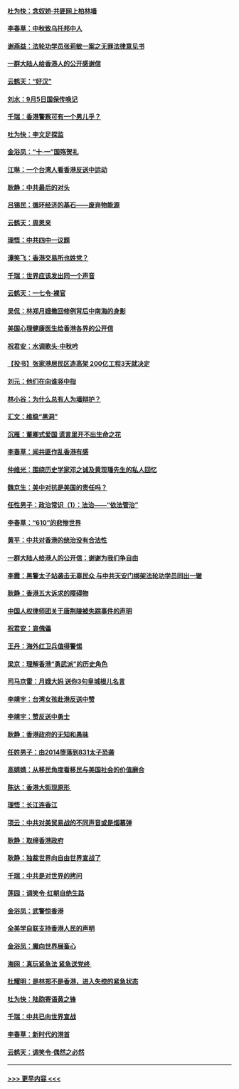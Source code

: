 #### [吐为快：念奴娇‧共匪网上柏林墙](../pages/nsc993/n11519122.md?t=09131355) 
#### [李春草：中秋致乌托邦中人](../pages/nsc993/n11518776.md?t=09131355) 
#### [谢燕益：法轮功学员张莉敏一案之无罪法律意见书](../pages/nsc993/n11517600.md?t=09131355) 
#### [一群大陆人给香港人的公开感谢信](../pages/nsc993/n11514797.md?t=09131355) 
#### [云鹤天：“好汉”](../pages/nsc993/n11513536.md?t=09131355) 
#### [刘水：9月5日国保传唤记](../pages/nsc993/n11513460.md?t=09131355) 
#### [千瑞：香港警察可有一个男儿乎？](../pages/nsc993/n11513109.md?t=09131355) 
#### [吐为快：李文足探监](../pages/nsc993/n11509622.md?t=09131355) 
#### [金浴凤：“十‧一”国殇贺礼](../pages/nsc993/n11509593.md?t=09131355) 
#### [江琳：一个台湾人看香港反送中运动](../pages/nsc993/n11509211.md?t=09131355) 
#### [耿静：中共最后的对头](../pages/nsc993/n11508308.md?t=09131355) 
#### [吕锡民：循环经济的基石——废弃物能源](../pages/nsc993/n11508212.md?t=09131355) 
#### [云鹤天：周恩来](../pages/nsc993/n11508055.md?t=09131355) 
#### [理悟：中共四中一议题](../pages/nsc993/n11507782.md?t=09131355) 
#### [谭笑飞：香港交易所也姓党？](../pages/nsc993/n11507753.md?t=09131355) 
#### [千瑞：世界应该发出同一个声音](../pages/nsc993/n11507290.md?t=09131355) 
#### [云鹤天：一七令‧裸官](../pages/nsc993/n11507177.md?t=09131355) 
#### [吴侃：林郑月娥撤回修例背后中南海的身影](../pages/nsc993/n11506876.md?t=09131355) 
#### [美国心理健康医生给香港各界的公开信](../pages/nsc993/n11506809.md?t=09131355) 
#### [祝君安：水调歌头‧中秋吟](../pages/nsc993/n11506758.md?t=09131355) 
#### [【投书】张家港居民区造高架 200亿工程3天就决定](../pages/nsc993/n11506682.md?t=09131355) 
#### [刘元：他们在向谁竖中指](../pages/nsc993/n11505384.md?t=09131355) 
#### [林小谷：为什么总有人为墙辩护？](../pages/nsc993/n11505226.md?t=09131355) 
#### [汇文：维稳“黑洞”](../pages/nsc993/n11504347.md?t=09131355) 
#### [沉雁：董卿式爱国 谎言里开不出生命之花](../pages/nsc993/n11503215.md?t=09131355) 
#### [李春草：闻共匪作乱香港有感](../pages/nsc993/n11503072.md?t=09131355) 
#### [仲维光：围绕历史学家邓之诚及黄现璠先生的私人回忆](../pages/nsc993/n11501330.md?t=09131355) 
#### [魏京生：美中对抗是美国的责任吗？](../pages/nsc993/n11500723.md?t=09131355) 
#### [任性男子：政治常识（1）：法治——“依法管治”](../pages/nsc993/n11500791.md?t=09131355) 
#### [李春草：“610”的悲惨世界](../pages/nsc993/n11501141.md?t=09131355) 
#### [黄平：中共对香港的统治没有合法性](../pages/nsc993/n11499473.md?t=09131355) 
#### [一群大陆人给港人的公开信：谢谢为我们争自由](../pages/nsc993/n11500402.md?t=09131355) 
#### [李霞：黑警太子站袭击无辜民众 与中共天安门绑架法轮功学员同出一辙](../pages/nsc993/n11499805.md?t=09131355) 
#### [耿静：香港五大诉求的障碍物](../pages/nsc993/n11497578.md?t=09131355) 
#### [中国人权律师团关于唐荆陵被失踪事件的声明](../pages/nsc993/n11500014.md?t=09131355) 
#### [祝君安：哀傀儡](../pages/nsc993/n11499776.md?t=09131355) 
#### [王丹：海外红卫兵值得警惕](../pages/nsc993/n11498138.md?t=09131355) 
#### [梁京：理解香港“勇武派”的历史角色](../pages/nsc993/n11498006.md?t=09131355) 
#### [司马京雷：月娥大妈  送你3句皇城根儿名言](../pages/nsc993/n11497885.md?t=09131355) 
#### [李靖宇：台湾女孩赴港反送中赞](../pages/nsc993/n11497721.md?t=09131355) 
#### [李靖宇：赞反送中勇士](../pages/nsc993/n11497452.md?t=09131355) 
#### [耿静：香港政府的无知和愚昧](../pages/nsc993/n11494238.md?t=09131355) 
#### [任姓男子：由2014堕落到831太子恐袭](../pages/nsc993/n11496683.md?t=09131355) 
#### [高婧婧：从移民角度看移民与美国社会的价值磨合](../pages/nsc993/n11495757.md?t=09131355) 
#### [陈达：香港大街现原形 ](../pages/nsc993/n11495441.md?t=09131355) 
#### [理悟：长江连香江](../pages/nsc993/n11495377.md?t=09131355) 
#### [项云：中共对美贸易战的不同声音或是烟幕弹](../pages/nsc993/n11494929.md?t=09131355) 
#### [耿静：取缔香港政府](../pages/nsc993/n11494218.md?t=09131355) 
#### [耿静：独裁世界向自由世界宣战了](../pages/nsc993/n11494190.md?t=09131355) 
#### [千瑞：中共是对世界的拷问](../pages/nsc993/n11493021.md?t=09131355) 
#### [莲园：调笑令‧红朝自绝生路](../pages/nsc993/n11493011.md?t=09131355) 
#### [金浴凤：武警惊香港](../pages/nsc993/n11492994.md?t=09131355) 
#### [全美学自联支持香港人民的声明](../pages/nsc993/n11492630.md?t=09131355) 
#### [金浴凤：魔向世界展畜心](../pages/nsc993/n11492599.md?t=09131355) 
#### [海网：真玩紧急法 紧急送党终 ](../pages/nsc993/n11492535.md?t=09131355) 
#### [杜耀明：是林郑不是香港，进入失控的紧急状态](../pages/nsc993/n11491420.md?t=09131355) 
#### [吐为快：陆胞寄语黄之锋](../pages/nsc993/n11491117.md?t=09131355) 
#### [千瑞：中共已向世界宣战](../pages/nsc993/n11490123.md?t=09131355) 
#### [李春草：新时代的港首](../pages/nsc993/n11489864.md?t=09131355) 
#### [云鹤天：调笑令·偶然之必然](../pages/nsc993/n11489701.md?t=09131355) 

----
#### [ >>> 更早内容 <<< ](../indexes/nsc993-earlier.md)
